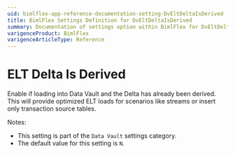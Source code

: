 ```yaml
---
uid: bimlflex-app-reference-documentation-setting-DvEltDeltaIsDerived
title: BimlFlex Settings Definition for DvEltDeltaIsDerived
summary: Documentation of settings option within BimlFlex for DvEltDeltaIsDerived
varigenceProduct: BimlFlex
varigenceArticleType: Reference
---
```


# ELT Delta Is Derived

Enable if loading into Data Vault and the Delta has already been derived. This will provide optimized ELT loads for scenarios like streams or insert only transaction source tables.

Notes:

* This setting is part of the `Data Vault` settings category.
* The default value for this setting is `N`.
